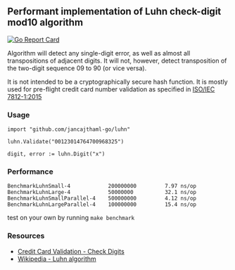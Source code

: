 ## Performant implementation of Luhn check-digit mod10 algorithm

[![Go Report Card](https://goreportcard.com/badge/jancajthaml-go/luhn)](https://goreportcard.com/report/jancajthaml-go/luhn)

Algorithm will detect any single-digit error, as well as almost all transpositions of adjacent digits. It will not, however, detect transposition of the two-digit sequence 09 to 90 (or vice versa).

It is not intended to be a cryptographically secure hash function. It is mostly used for pre-flight credit card number validation as specified in [ISO/IEC 7812-1:2015](http://www.iso.org/iso/catalogue_detail?csnumber=66011)

### Usage ###

```
import "github.com/jancajthaml-go/luhn"

luhn.Validate("00123014764700968325")

digit, error := luhn.Digit("x")
```

### Performance ###

```
BenchmarkLuhnSmall-4            200000000         7.97 ns/op
BenchmarkLuhnLarge-4            50000000          32.1 ns/op
BenchmarkLuhnSmallParallel-4    500000000         4.12 ns/op
BenchmarkLuhnLargeParallel-4    100000000         15.4 ns/op
```

test on your own by running `make benchmark`

### Resources ###

* [Credit Card Validation - Check Digits](https://web.eecs.umich.edu/~bartlett/credit_card_number.html)
* [Wikipedia - Luhn algorithm](https://en.wikipedia.org/wiki/Luhn_algorithm)
